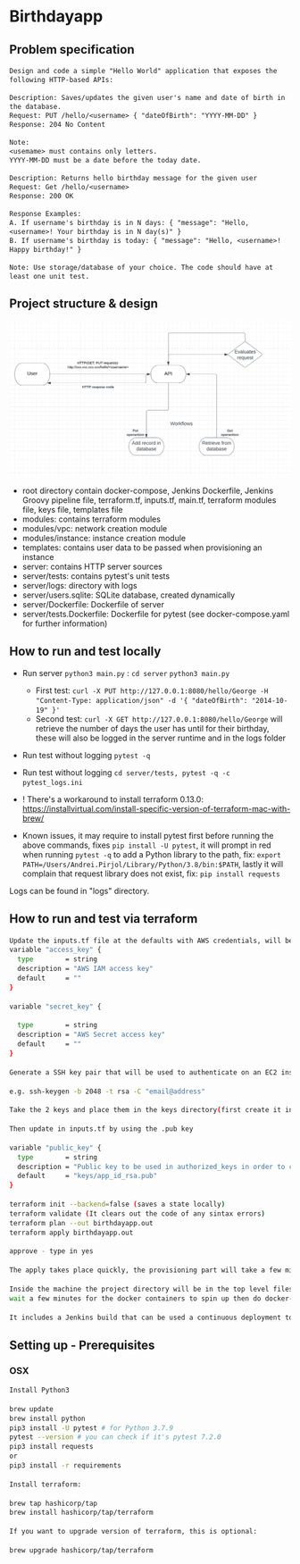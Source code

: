 # Birthdayapp

## Problem specification

```
Design and code a simple "Hello World" application that exposes the following HTTP-based APIs: 

Description: Saves/updates the given user's name and date of birth in the database. 
Request: PUT /hello/<username> { "dateOfBirth": "YYYY-MM-DD" }
Response: 204 No Content
 
Note:
<usemame> must contains only letters. 
YYYY-MM-DD must be a date before the today date. 

Description: Returns hello birthday message for the given user 
Request: Get /hello/<username> 
Response: 200 OK 

Response Examples: 
A. If username's birthday is in N days: { "message": "Hello, <username>! Your birthday is in N day(s)" } 
B. If username's birthday is today: { "message": "Hello, <username>! Happy birthday!" } 

Note: Use storage/database of your choice. The code should have at least one unit test. 
```

## Project structure & design
![Diagram](diagram.png)

- root directory contain docker-compose, Jenkins Dockerfile, Jenkins Groovy pipeline file, terraform.tf, inputs.tf, main.tf, terraform modules file, keys file, templates file
- modules: contains terraform modules
- modules/vpc: network creation module
- modules/instance: instance creation module
- templates: contains user data to be passed when provisioning an instance
- server: contains HTTP server sources
- server/tests: contains pytest's unit tests
- server/logs: directory with logs
- server/users.sqlite: SQLite database, created dynamically
- server/Dockerfile: Dockerfile of server
- server/tests.Dockerfile: Dockerfile for pytest (see docker-compose.yaml for further information)

## How to run and test locally

- Run server ```python3 main.py``` :
```cd server```
```python3 main.py```
    - First test: ```curl -X PUT http://127.0.0.1:8080/hello/George -H "Content-Type: application/json" -d '{ "dateOfBirth": "2014-10-19" }'```
    - Second test: ```curl -X GET http://127.0.0.1:8080/hello/George``` will retrieve the number of days the user has until for their birthday, these will also be logged in the server runtime and in the logs folder
- Run test without logging ```pytest -q``` 
- Run test without logging ```cd server/tests, pytest -q -c pytest_logs.ini```

- ! There's a workaround to install terraform 0.13.0: https://installvirtual.com/install-specific-version-of-terraform-mac-with-brew/

- Known issues, it may require to install pytest first before running the above commands, fixes ```pip install -U pytest```, it will prompt in red when running ```pytest -q``` to add a Python library to the path, fix: ```export PATH=/Users/Andrei.Pirjol/Library/Python/3.8/bin:$PATH```, lastly it will complain that request library does not exist, fix: ```pip install requests```

Logs can be found in "logs" directory.

## How to run and test via terraform
```bash
Update the inputs.tf file at the defaults with AWS credentials, will be used by the provider to know in which account to provision infrastructure:
variable "access_key" {
  type        = string
  description = "AWS IAM access key"
  default     = ""
}

variable "secret_key" {

  type        = string
  description = "AWS Secret access key"
  default     = ""
}

Generate a SSH key pair that will be used to authenticate on an EC2 instance after provisioning:

e.g. ssh-keygen -b 2048 -t rsa -C "email@address"

Take the 2 keys and place them in the keys directory(first create it in the project root directory: mkdir keys)

Then update in inputs.tf by using the .pub key

variable "public_key" {
  type        = string
  description = "Public key to be used in authorized_keys in order to connect to the instance over SSH"
  default     = "keys/app_id_rsa.pub"
}

terraform init --backend=false (saves a state locally)
terraform validate (It clears out the code of any sintax errors)
terraform plan --out birthdayapp.out
terraform apply birthdayapp.out

approve - type in yes

The apply takes place quickly, the provisioning part will take a few minutes to initialize, after it finishes, SSH into the machine with the private key from the directory keys/id_rsa using: ssh ec2-user@IP -i keys/id_rsa.

Inside the machine the project directory will be in the top level filesystem, cd inside it,
wait a few minutes for the docker containers to spin up then do docker-compose ps to see them.

It includes a Jenkins build that can be used a continuous deployment tool for newer versions of the application using the Jenkinsfile added in the project.
```

## Setting up - Prerequisites

### OSX
```bash
Install Python3

brew update
brew install python
pip3 install -U pytest # for Python 3.7.9
pytest --version # you can check if it's pytest 7.2.0
pip3 install requests
or 
pip3 install -r requirements

Install terraform:
 
brew tap hashicorp/tap
brew install hashicorp/tap/terraform

If you want to upgrade version of terraform, this is optional:

brew upgrade hashicorp/tap/terraform
```
